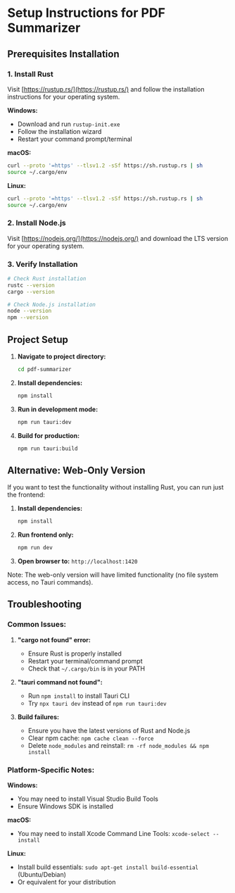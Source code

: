 # Setup Instructions for PDF Summarizer

## Prerequisites Installation

### 1. Install Rust
Visit [https://rustup.rs/](https://rustup.rs/) and follow the installation instructions for your operating system.

**Windows:**
- Download and run `rustup-init.exe`
- Follow the installation wizard
- Restart your command prompt/terminal

**macOS:**
```bash
curl --proto '=https' --tlsv1.2 -sSf https://sh.rustup.rs | sh
source ~/.cargo/env
```

**Linux:**
```bash
curl --proto '=https' --tlsv1.2 -sSf https://sh.rustup.rs | sh
source ~/.cargo/env
```

### 2. Install Node.js
Visit [https://nodejs.org/](https://nodejs.org/) and download the LTS version for your operating system.

### 3. Verify Installation
```bash
# Check Rust installation
rustc --version
cargo --version

# Check Node.js installation
node --version
npm --version
```

## Project Setup

1. **Navigate to project directory:**
   ```bash
   cd pdf-summarizer
   ```

2. **Install dependencies:**
   ```bash
   npm install
   ```

3. **Run in development mode:**
   ```bash
   npm run tauri:dev
   ```

4. **Build for production:**
   ```bash
   npm run tauri:build
   ```

## Alternative: Web-Only Version

If you want to test the functionality without installing Rust, you can run just the frontend:

1. **Install dependencies:**
   ```bash
   npm install
   ```

2. **Run frontend only:**
   ```bash
   npm run dev
   ```

3. **Open browser to:** `http://localhost:1420`

Note: The web-only version will have limited functionality (no file system access, no Tauri commands).

## Troubleshooting

### Common Issues:

1. **"cargo not found" error:**
   - Ensure Rust is properly installed
   - Restart your terminal/command prompt
   - Check that `~/.cargo/bin` is in your PATH

2. **"tauri command not found":**
   - Run `npm install` to install Tauri CLI
   - Try `npx tauri dev` instead of `npm run tauri:dev`

3. **Build failures:**
   - Ensure you have the latest versions of Rust and Node.js
   - Clear npm cache: `npm cache clean --force`
   - Delete `node_modules` and reinstall: `rm -rf node_modules && npm install`

### Platform-Specific Notes:

**Windows:**
- You may need to install Visual Studio Build Tools
- Ensure Windows SDK is installed

**macOS:**
- You may need to install Xcode Command Line Tools: `xcode-select --install`

**Linux:**
- Install build essentials: `sudo apt-get install build-essential` (Ubuntu/Debian)
- Or equivalent for your distribution

